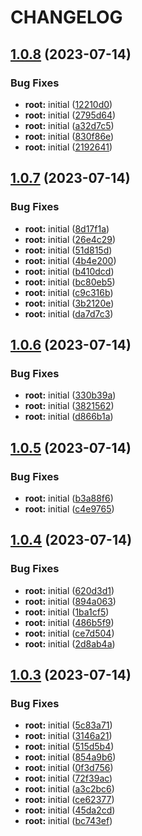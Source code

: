 # CHANGELOG

## [1.0.8](https://github.com/thejaswitricon/pnpm/compare/modules/aws/ecs/ecs-simple/demo-v1.0.7...modules/aws/ecs/ecs-simple/demo-v1.0.8) (2023-07-14)


### Bug Fixes

* **root:** initial ([12210d0](https://github.com/thejaswitricon/pnpm/commit/12210d000bb5b04604d29d7f93efa771d9c85ac2))
* **root:** initial ([2795d64](https://github.com/thejaswitricon/pnpm/commit/2795d647f7c914b0fabb8ccb73c970806099f011))
* **root:** initial ([a32d7c5](https://github.com/thejaswitricon/pnpm/commit/a32d7c58b32db2916635160db1adbd96763d82fa))
* **root:** initial ([830f86e](https://github.com/thejaswitricon/pnpm/commit/830f86eaf1115b3e51a0004ffd0c5e9bd31cdfde))
* **root:** initial ([2192641](https://github.com/thejaswitricon/pnpm/commit/219264114039bdb4567eb31844eae6dcc2562f25))

## [1.0.7](https://github.com/thejaswitricon/pnpm/compare/modules/aws/ecs/ecs-simple/demo-v1.0.6...modules/aws/ecs/ecs-simple/demo-v1.0.7) (2023-07-14)


### Bug Fixes

* **root:** initial ([8d17f1a](https://github.com/thejaswitricon/pnpm/commit/8d17f1a0144ebf5bf49c4a51e0404b08c8d4fc3d))
* **root:** initial ([26e4c29](https://github.com/thejaswitricon/pnpm/commit/26e4c29656cc642485e32ff3016b1594b39cc7c6))
* **root:** initial ([51d815d](https://github.com/thejaswitricon/pnpm/commit/51d815d562aded0bd9841b3d5b32866daaa5064e))
* **root:** initial ([4b4e200](https://github.com/thejaswitricon/pnpm/commit/4b4e200d19c443068756dae88c2a330fa17bdd60))
* **root:** initial ([b410dcd](https://github.com/thejaswitricon/pnpm/commit/b410dcd6ea354ff2fd2ac48283acbdc485f4b480))
* **root:** initial ([bc80eb5](https://github.com/thejaswitricon/pnpm/commit/bc80eb505184a19b3eef731d6c5a9a3273e79e7c))
* **root:** initial ([c9c316b](https://github.com/thejaswitricon/pnpm/commit/c9c316b132cb6c98f2d2e378114daff0bd51f6ba))
* **root:** initial ([3b2120e](https://github.com/thejaswitricon/pnpm/commit/3b2120e4d49a8c4f3f52407668bb09025976d98e))
* **root:** initial ([da7d7c3](https://github.com/thejaswitricon/pnpm/commit/da7d7c336410f609ca60d7a0e5d3e7d6681e74db))

## [1.0.6](https://github.com/thejaswitricon/pnpm/compare/modules/aws/ecs/ecs-simple/demo-v1.0.5...modules/aws/ecs/ecs-simple/demo-v1.0.6) (2023-07-14)


### Bug Fixes

* **root:** initial ([330b39a](https://github.com/thejaswitricon/pnpm/commit/330b39a6c74292474a3d3d8ecb66e78d05dd7c40))
* **root:** initial ([3821562](https://github.com/thejaswitricon/pnpm/commit/3821562dd12bddb400527a65bcc0e84de962aa8a))
* **root:** initial ([d866b1a](https://github.com/thejaswitricon/pnpm/commit/d866b1a0cd2afcd1818f8bf63477e4e39bf1fc7a))

## [1.0.5](https://github.com/thejaswitricon/pnpm/compare/modules/aws/ecs/ecs-simple/demo-v1.0.4...modules/aws/ecs/ecs-simple/demo-v1.0.5) (2023-07-14)


### Bug Fixes

* **root:** initial ([b3a88f6](https://github.com/thejaswitricon/pnpm/commit/b3a88f6dd5bf5c7bf4f11bab99abed6a2862931b))
* **root:** initial ([c4e9765](https://github.com/thejaswitricon/pnpm/commit/c4e9765b7d46d6a0769113365e447dc429b44507))

## [1.0.4](https://github.com/thejaswitricon/pnpm/compare/modules/aws/ecs/ecs-simple/demo-v1.0.3...modules/aws/ecs/ecs-simple/demo-v1.0.4) (2023-07-14)


### Bug Fixes

* **root:** initial ([620d3d1](https://github.com/thejaswitricon/pnpm/commit/620d3d124e820ca0413d05a2a67b35d3e771c8a6))
* **root:** initial ([894a063](https://github.com/thejaswitricon/pnpm/commit/894a0633daf4955bc8b426527e42fd4f5a5e2d98))
* **root:** initial ([1ba1cf5](https://github.com/thejaswitricon/pnpm/commit/1ba1cf5b2996fbf899a39b466a7dd85fd7ddda82))
* **root:** initial ([486b5f9](https://github.com/thejaswitricon/pnpm/commit/486b5f93ee1d831f558df2617b91e3dcb961677e))
* **root:** initial ([ce7d504](https://github.com/thejaswitricon/pnpm/commit/ce7d5042a890d2bea46b5d97aae02d7a38b8cb28))
* **root:** initial ([2d8ab4a](https://github.com/thejaswitricon/pnpm/commit/2d8ab4af1facbfc6b2d8ef9af5022b0a268c888a))

## [1.0.3](https://github.com/thejaswitricon/pnpm/compare/modules/aws/ecs/ecs-simple/demo-v1.0.2...modules/aws/ecs/ecs-simple/demo-v1.0.3) (2023-07-14)


### Bug Fixes

* **root:** initial ([5c83a71](https://github.com/thejaswitricon/pnpm/commit/5c83a711b1eb3aa0c8afc8b19f1240382b606a9a))
* **root:** initial ([3146a21](https://github.com/thejaswitricon/pnpm/commit/3146a21ffba2bf82321501d54b422af981827e01))
* **root:** initial ([515d5b4](https://github.com/thejaswitricon/pnpm/commit/515d5b4735120f373f3c364d438b2d003c6a4082))
* **root:** initial ([854a9b6](https://github.com/thejaswitricon/pnpm/commit/854a9b63724965d4bd41104d1d7228bb588e6f65))
* **root:** initial ([0f3d756](https://github.com/thejaswitricon/pnpm/commit/0f3d756ab99477c22538c0e40bdb5d20684c6224))
* **root:** initial ([72f39ac](https://github.com/thejaswitricon/pnpm/commit/72f39ac4a84a7456242a423e30534a64ba0dcd63))
* **root:** initial ([a3c2bc6](https://github.com/thejaswitricon/pnpm/commit/a3c2bc689a61f71a40b77eb3045f5a1f2fa9ecde))
* **root:** initial ([ce62377](https://github.com/thejaswitricon/pnpm/commit/ce62377e0a3a7669a0e2959a882d275787254f7b))
* **root:** initial ([45da2cd](https://github.com/thejaswitricon/pnpm/commit/45da2cd09db082fdaa80efcb00cfce5860aa87bb))
* **root:** initial ([bc743ef](https://github.com/thejaswitricon/pnpm/commit/bc743efb9356516dfb5705eee7f0ed6c5907d33a))
